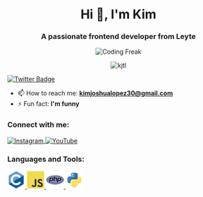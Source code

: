<h1 align="center">Hi 👋, I'm Kim</h1>
<h3 align="center">A passionate frontend developer from Leyte</h3>

<div align="center">
  <img src="https://images.squarespace-cdn.com/content/v1/5769fc401b631bab1addb2ab/1541580611624-TE64QGKRJG8SWAIUS7NS/coding-freak.gif" alt="Coding Freak" />
</div>

<p align="center">
  <img src="https://komarev.com/ghpvc/?username=kjtl&label=Profile%20views&color=0e75b6&style=flat" alt="kjtl" />
</p>

<p align="left">
  <a href="https://twitter.com/your_username" target="blank">
  <img src="https://img.shields.io/twitter/follow/your_username?style=for-the-badge&logo=twitter&color=1DA1F2" alt="Twitter Badge" />
</a>

</p>

- 📫 How to reach me: **kimjoshualopez30@gmail.com**
- ⚡ Fun fact: **I'm funny**

<h3 align="left">Connect with me:</h3>
<p align="left">
  <a href="https://instagram.com/kimjoshualopez" target="blank">
    <img align="center" src="https://raw.githubusercontent.com/rahuldkjain/github-profile-readme-generator/master/src/images/icons/Social/instagram.svg" alt="Instagram" height="30" width="40" />
  </a>
  <a href="https://www.youtube.com/c/bsit2bkimjoshualopez" target="blank">
    <img align="center" src="https://raw.githubusercontent.com/rahuldkjain/github-profile-readme-generator/master/src/images/icons/Social/youtube.svg" alt="YouTube" height="30" width="40" />
  </a>
</p>

<h3 align="left">Languages and Tools:</h3>
<p align="left">
  <a href="https://www.cprogramming.com/" target="_blank" rel="noreferrer">
    <img src="https://raw.githubusercontent.com/devicons/devicon/master/icons/c/c-original.svg" alt="C" width="40" height="40" />
  </a>
  <a href="https://developer.mozilla.org/en-US/docs/Web/JavaScript" target="_blank" rel="noreferrer">
    <img src="https://raw.githubusercontent.com/devicons/devicon/master/icons/javascript/javascript-original.svg" alt="JavaScript" width="40" height="40" />
  </a>
  <a href="https://www.php.net" target="_blank" rel="noreferrer">
    <img src="https://raw.githubusercontent.com/devicons/devicon/master/icons/php/php-original.svg" alt="PHP" width="40" height="40" />
  </a>
  <a href="https://www.python.org" target="_blank" rel="noreferrer">
    <img src="https://raw.githubusercontent.com/devicons/devicon/master/icons/python/python-original.svg" alt="Python" width="40" height="40" />
  </a>
</p>
